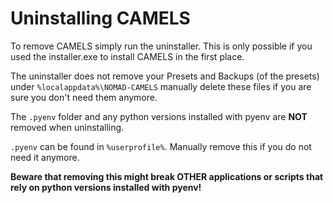 # Uninstalling CAMELS
To remove CAMELS simply run the uninstaller. This is only possible if you used the installer.exe to install CAMELS in the first place.

The uninstaller does not remove your Presets and Backups (of the presets) under `%localappdata%\NOMAD-CAMELS` manually delete these files if you are sure you don't need them anymore. 

The `.pyenv` folder and any python versions installed with pyenv are **NOT** removed when uninstalling.

`.pyenv` can be found in `%userprofile%`. Manually remove this if you do not need it anymore.

**Beware that removing this might break OTHER applications or scripts that rely on python versions installed with pyenv!**
